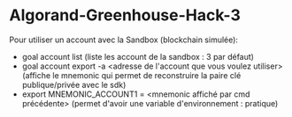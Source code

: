 # Algorand-Greenhouse-Hack-3

Pour utiliser un account avec la Sandbox (blockchain simulée):

- goal account list (liste les account de la sandbox : 3 par défaut)
- goal account export -a <adresse de l'account que vous voulez utiliser> (affiche le mnemonic qui permet de reconstruire la paire clé publique/privée avec le sdk)
- export MNEMONIC_ACCOUNT1 = <mnemonic affiché par cmd précédente> (permet d'avoir une variable d'environnement : pratique)
